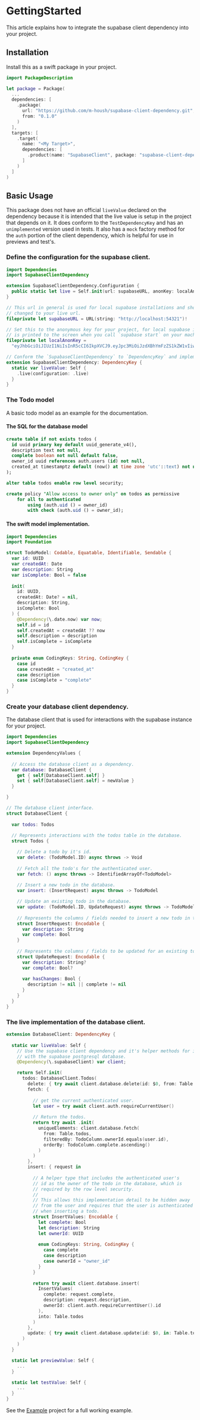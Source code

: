 # GettingStarted

This article explains how to integrate the supabase client dependency into your project.

## Installation

Install this as a swift package in your project.

```swift
import PackageDescription

let package = Package(
  ...
  dependencies: [
    .package(
      url: "https://github.com/m-housh/supabase-client-dependency.git",
      from: "0.1.0"
    )
  ],
  targets: [
    .target(
      name: "<My Target>",
      dependencies: [
        .product(name: "SupabaseClient", package: "supabase-client-dependency")
      ]
    )
  ]
)
```

## Basic Usage

This package does not have an official `liveValue` declared on the dependency because it is intended 
that the live value is setup in the project that depends on it. It does conform to the 
`TestDependencyKey` and has an `unimplemented` version used in tests. It also has a `mock` factory 
method for the `auth` portion of the client dependency, which is helpful for use in previews and test's.

### Define the configuration for the supabase client.

```swift
import Dependencies
import SupabaseClientDependency

extension SupabaseClientDependency.Configuration {
  public static let live = Self.init(url: supabaseURL, anonKey: localAnonKey)
}

// This url in general is used for local supabase installations and should be
// changed to your live url.
fileprivate let supabaseURL = URL(string: "http://localhost:54321")!

// Set this to the anonymous key for your project, for local supabase installations this
// is printed to the screen when you call `supabase start` on your machine.
fileprivate let localAnonKey =
  "eyJhbGciOiJIUzI1NiIsInR5cCI6IkpXVCJ9.eyJpc3MiOiJzdXBhYmFzZS1kZW1vIiwicm9sZSI6ImFub24iLCJleHAiOjE5ODM4MTI5OTZ9.CRXP1A7WOeoJeXxjNni43kdQwgnWNReilDMblYTn_I0"

// Conform the `SupabaseClientDependency` to `DependencyKey` and implement the `liveValue`.
extension SupabaseClientDependency: DependencyKey {
  static var liveValue: Self {
    .live(configuration: .live)
  }
}
```

### The Todo model

A basic todo model as an example for the documentation.

#### The SQL for the database model
```sql
create table if not exists todos (
  id uuid primary key default uuid_generate_v4(),
  description text not null,
  complete boolean not null default false,
  owner_id uuid references auth.users (id) not null,
  created_at timestamptz default (now() at time zone 'utc'::text) not null
);

alter table todos enable row level security;

create policy "Allow access to owner only" on todos as permissive
    for all to authenticated
        using (auth.uid () = owner_id)
        with check (auth.uid () = owner_id);
```

#### The swift model implementation.
```swift
import Dependencies
import Foundation

struct TodoModel: Codable, Equatable, Identifiable, Sendable {
  var id: UUID
  var createdAt: Date
  var description: String
  var isComplete: Bool = false
  
  init(
    id: UUID,
    createdAt: Date? = nil,
    description: String,
    isComplete: Bool
  ) {
    @Dependency(\.date.now) var now;
    self.id = id
    self.createdAt = createdAt ?? now
    self.description = description
    self.isComplete = isComplete
  }
  
  private enum CodingKeys: String, CodingKey {
    case id
    case createdAt = "created_at"
    case description
    case isComplete = "complete"
  }
}
```

### Create your database client dependency.

The database client that is used for interactions with the supabase instance for your project.

```swift
import Dependencies
import SupabaseClientDependency

extension DependencyValues {
  
  // Access the database client as a dependency.
  var database: DatabaseClient {
    get { self[DatabaseClient.self] }
    set { self[DatabaseClient.self] = newValue }
  }

}

// The database client interface.
struct DatabaseClient {
  
  var todos: Todos
  
  // Represents interactions with the todos table in the database.
  struct Todos {

    // Delete a todo by it's id.
    var delete: (TodoModel.ID) async throws -> Void
    
    // Fetch all the todo's for the authenticated user.
    var fetch: () async throws -> IdentifiedArrayOf<TodoModel>
    
    // Insert a new todo in the database.
    var insert: (InsertRequest) async throws -> TodoModel

    // Update an existing todo in the database.
    var update: (TodoModel.ID, UpdateRequest) async throws -> TodoModel
   
    // Represents the columns / fields needed to insert a new todo in the database.
    struct InsertRequest: Encodable {
      var description: String
      var complete: Bool
    }
    
    // Represents the columns / fields to be updated for an existing todo.
    struct UpdateRequest: Encodable {
      var description: String?
      var complete: Bool?
      
      var hasChanges: Bool {
        description != nil || complete != nil
      }
    }
  }
}
```

### The live implementation of the database client.
```swift
extension DatabaseClient: DependencyKey {
  
  static var liveValue: Self {
    // Use the supabase client dependency and it's helper methods for interacting
    // with the supabase postgresql database.
    @Dependency(\.supabaseClient) var client;

    return Self.init(
      todos: DatabaseClient.Todos(
        delete: { try await client.database.delete(id: $0, from: Table.todos) },
        fetch: {
          
          // get the current authenticated user.
          let user = try await client.auth.requireCurrentUser()
         
          // Return the todos.
          return try await .init(
            uniqueElements: client.database.fetch(
              from: Table.todos,
              filteredBy: TodoColumn.ownerId.equals(user.id),
              orderBy: TodoColumn.complete.ascending()
            )
          )
        },
        insert: { request in
          
          // A helper type that includes the authenticated user's
          // id as the owner of the todo in the database, which is
          // required by the row level security.
          //
          // This allows this implementation detail to be hidden away
          // from the user and requires that the user is authenticated
          // when inserting a todo.
          struct InsertValues: Encodable {
            let complete: Bool
            let description: String
            let ownerId: UUID
            
            enum CodingKeys: String, CodingKey {
              case complete
              case description
              case ownerId = "owner_id"
            }
          }
          
          return try await client.database.insert(
            InsertValues(
              complete: request.complete,
              description: request.description,
              ownerId: client.auth.requireCurrentUser().id
            ),
            into: Table.todos
          )
        },
        update: { try await client.database.update(id: $0, in: Table.todos, with: $1) }
      )
    )
  }

  static let previewValue: Self { 
    ...
  }

  static let testValue: Self { 
    ...
  }
}
```

See the [Example](https://github.com/m-housh/supabase-client-dependency/tree/main/Examples/Examples) 
project for a full working example.
